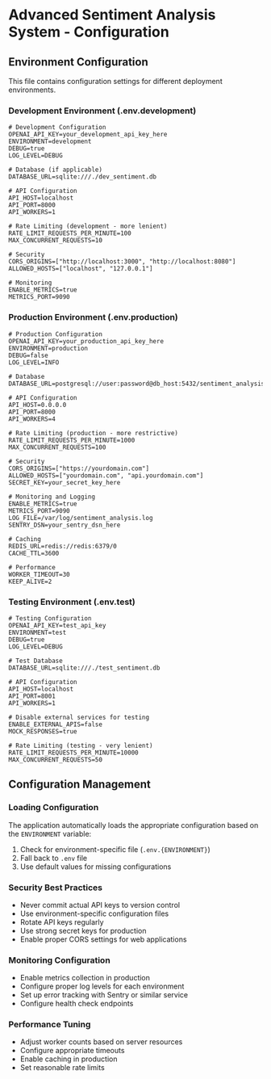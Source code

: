 # Advanced Sentiment Analysis System - Configuration

## Environment Configuration

This file contains configuration settings for different deployment environments.

### Development Environment (.env.development)
```env
# Development Configuration
OPENAI_API_KEY=your_development_api_key_here
ENVIRONMENT=development
DEBUG=true
LOG_LEVEL=DEBUG

# Database (if applicable)
DATABASE_URL=sqlite:///./dev_sentiment.db

# API Configuration
API_HOST=localhost
API_PORT=8000
API_WORKERS=1

# Rate Limiting (development - more lenient)
RATE_LIMIT_REQUESTS_PER_MINUTE=100
MAX_CONCURRENT_REQUESTS=10

# Security
CORS_ORIGINS=["http://localhost:3000", "http://localhost:8080"]
ALLOWED_HOSTS=["localhost", "127.0.0.1"]

# Monitoring
ENABLE_METRICS=true
METRICS_PORT=9090
```

### Production Environment (.env.production)
```env
# Production Configuration
OPENAI_API_KEY=your_production_api_key_here
ENVIRONMENT=production
DEBUG=false
LOG_LEVEL=INFO

# Database
DATABASE_URL=postgresql://user:password@db_host:5432/sentiment_analysis

# API Configuration
API_HOST=0.0.0.0
API_PORT=8000
API_WORKERS=4

# Rate Limiting (production - more restrictive)
RATE_LIMIT_REQUESTS_PER_MINUTE=1000
MAX_CONCURRENT_REQUESTS=100

# Security
CORS_ORIGINS=["https://yourdomain.com"]
ALLOWED_HOSTS=["yourdomain.com", "api.yourdomain.com"]
SECRET_KEY=your_secret_key_here

# Monitoring and Logging
ENABLE_METRICS=true
METRICS_PORT=9090
LOG_FILE=/var/log/sentiment_analysis.log
SENTRY_DSN=your_sentry_dsn_here

# Caching
REDIS_URL=redis://redis:6379/0
CACHE_TTL=3600

# Performance
WORKER_TIMEOUT=30
KEEP_ALIVE=2
```

### Testing Environment (.env.test)
```env
# Testing Configuration
OPENAI_API_KEY=test_api_key
ENVIRONMENT=test
DEBUG=true
LOG_LEVEL=DEBUG

# Test Database
DATABASE_URL=sqlite:///./test_sentiment.db

# API Configuration
API_HOST=localhost
API_PORT=8001
API_WORKERS=1

# Disable external services for testing
ENABLE_EXTERNAL_APIS=false
MOCK_RESPONSES=true

# Rate Limiting (testing - very lenient)
RATE_LIMIT_REQUESTS_PER_MINUTE=10000
MAX_CONCURRENT_REQUESTS=50
```

## Configuration Management

### Loading Configuration
The application automatically loads the appropriate configuration based on the `ENVIRONMENT` variable:

1. Check for environment-specific file (`.env.{ENVIRONMENT}`)
2. Fall back to `.env` file
3. Use default values for missing configurations

### Security Best Practices
- Never commit actual API keys to version control
- Use environment-specific configuration files
- Rotate API keys regularly
- Use strong secret keys for production
- Enable proper CORS settings for web applications

### Monitoring Configuration
- Enable metrics collection in production
- Configure proper log levels for each environment
- Set up error tracking with Sentry or similar service
- Configure health check endpoints

### Performance Tuning
- Adjust worker counts based on server resources
- Configure appropriate timeouts
- Enable caching in production
- Set reasonable rate limits